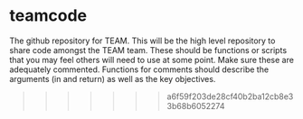 teamcode
========

The github repository for TEAM. This will be the high level repository to share code amongst the TEAM team. These should be functions or scripts that you may feel others will need to use at some point. Make sure these are adequately commented. Functions for comments should describe the arguments (in and return) as well as the key objectives.
>>>>>>> a6f59f203de28cf40b2ba12cb8e33b68b6052274
